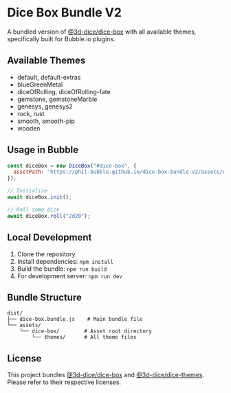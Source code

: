 # Dice Box Bundle V2

A bundled version of [@3d-dice/dice-box](https://github.com/3d-dice/dice-box) with all available themes, specifically built for Bubble.io plugins.

## Available Themes
- default, default-extras
- blueGreenMetal
- diceOfRolling, diceOfRolling-fate
- gemstone, gemstoneMarble
- genesys, genesys2
- rock, rust
- smooth, smooth-pip
- wooden

## Usage in Bubble
```javascript
const diceBox = new DiceBox("#dice-box", {
  assetPath: "https://phil-bubble.github.io/dice-box-bundle-v2/assets/dice-box"
});

// Initialize
await diceBox.init();

// Roll some dice
await diceBox.roll("2d20");
```

## Local Development
1. Clone the repository
2. Install dependencies: `npm install`
3. Build the bundle: `npm run build`
4. For development server: `npm run dev`

## Bundle Structure
```
dist/
├── dice-box.bundle.js    # Main bundle file
└── assets/
    └── dice-box/        # Asset root directory
        └── themes/      # All theme files
```

## License
This project bundles [@3d-dice/dice-box](https://github.com/3d-dice/dice-box) and [@3d-dice/dice-themes](https://github.com/3d-dice/dice-themes). Please refer to their respective licenses.
